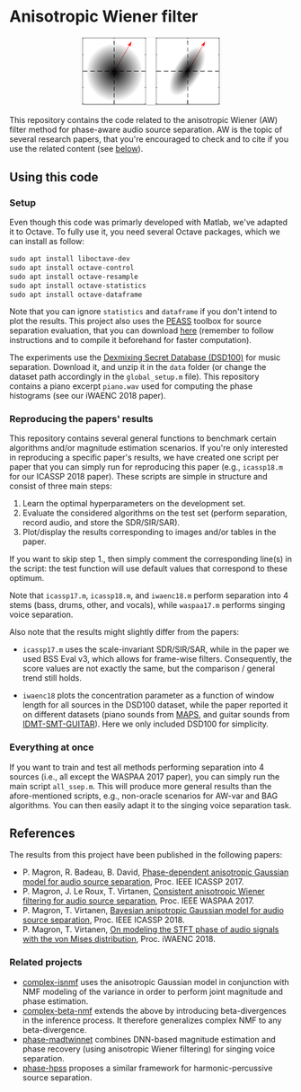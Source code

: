 #  Anisotropic Wiener filter

<p align="center" width="100%">
    <img width="50%" src="aw.png">
</p>

This repository contains the code related to the anisotropic Wiener (AW) filter method for phase-aware audio source separation. AW is the topic of several research papers, that you're encouraged to check and to cite if you use the related content (see [below](#references)).


## Using this code

### Setup

Even though this code was primarly developed with Matlab, we've adapted it to Octave. To fully use it, you need several Octave packages, which we can install as follow:

	sudo apt install liboctave-dev
	sudo apt install octave-control
	sudo apt install octave-resample
	sudo apt install octave-statistics
	sudo apt install octave-dataframe	

Note that you can ignore `statistics` and `dataframe` if you don't intend to plot the results. This project also uses the [PEASS](https://hal.inria.fr/inria-00567152/document) toolbox for source separation evaluation, that you can download [here](https://gitlab.inria.fr/bass-db/peass) (remember to follow instructions and to compile it beforehand for faster computation).

The experiments use the [Dexmixing Secret Database (DSD100)](http://www.sisec17.audiolabs-erlangen.de/) for music separation. Download it, and unzip it in the `data` folder (or change the dataset path accordingly in the `global_setup.m` file). This repository contains a piano excerpt `piano.wav` used for computing the phase histograms (see our iWAENC 2018 paper).

### Reproducing the papers' results

This repository contains several general functions to benchmark certain algorithms and/or magnitude estimation scenarios. If you're only interested in reproducing a specific paper's results, we have created one script per paper that you can simply run for reproducing this paper (e.g., `icassp18.m` for our ICASSP 2018 paper). These scripts are simple in structure and consist of three main steps:
1. Learn the optimal hyperparameters on the development set.
2. Evaluate the considered algorithms on the test set (perform separation, record audio, and store the SDR/SIR/SAR).
3. Plot/display the results corresponding to images and/or tables in the paper.

If you want to skip step 1., then simply comment the corresponding line(s) in the script: the test function will use default values that correspond to these optimum.

Note that `icassp17.m`, `icassp18.m`, and `iwaenc18.m` perform separation into 4 stems (bass, drums, other, and vocals), while `waspaa17.m` performs singing voice separation.

Also note that the results might slightly differ from the papers:

- `icassp17.m` uses the scale-invariant SDR/SIR/SAR, while in the paper we used BSS Eval v3, which allows for frame-wise filters. Consequently, the score values are not exactly the same, but the comparison / general trend still holds.

- `iwaenc18` plots the concentration parameter as a function of window length for all sources in the DSD100 dataset, while the paper reported it on different datasets (piano sounds from [MAPS](https://adasp.telecom-paris.fr/resources/2010-07-08-maps-database/), and guitar sounds from [IDMT-SMT-GUITAR](https://zenodo.org/record/7544110)). Here we only included DSD100 for simplicity.

### Everything at once

If you want to train and test all methods performing separation into 4 sources (i.e., all except the WASPAA 2017 paper), you can simply run the main script `all_ssep.m`. This will produce more general results than the afore-mentioned scripts, e.g., non-oracle scenarios for AW-var and BAG algorithms. You can then easily adapt it to the singing voice separation task.


## References

The results from this project have been published in the following papers:

- P. Magron, R. Badeau, B. David, [Phase-dependent anisotropic Gaussian model for audio source separation](https://hal.archives-ouvertes.fr/hal-01416355), Proc. IEEE ICASSP 2017.
- P. Magron, J. Le Roux, T. Virtanen, [Consistent anisotropic Wiener filtering for audio source separation](https://hal.archives-ouvertes.fr/hal-01593126), Proc. IEEE WASPAA 2017.
- P. Magron, T. Virtanen, [Bayesian anisotropic Gaussian model for audio source separation](https://hal.archives-ouvertes.fr/hal-01632081), Proc. IEEE ICASSP 2018.
- P. Magron, T. Virtanen, [On modeling the STFT phase of audio signals with the von Mises distribution](https://hal.archives-ouvertes.fr/hal-01763147), Proc. iWAENC 2018.


### Related projects

- [complex-isnmf](https://github.com/magronp/complex-isnmf) uses the anisotropic Gaussian model in conjunction with NMF modeling of the variance in order to perform joint magnitude and phase estimation.
- [complex-beta-nmf](https://github.com/magronp/complex-beta-nmf) extends the above by introducing beta-divergences in the inference process. It therefore generalizes complex NMF to any beta-divergence.
- [phase-madtwinnet](https://github.com/magronp/phase-madtwinnet) combines DNN-based magnitude estimation and phase recovery (using anisotropic Wiener filtering) for singing voice separation.
- [phase-hpss](https://github.com/magronp/phase-hpss) proposes a similar framework for harmonic-percussive source separation.


